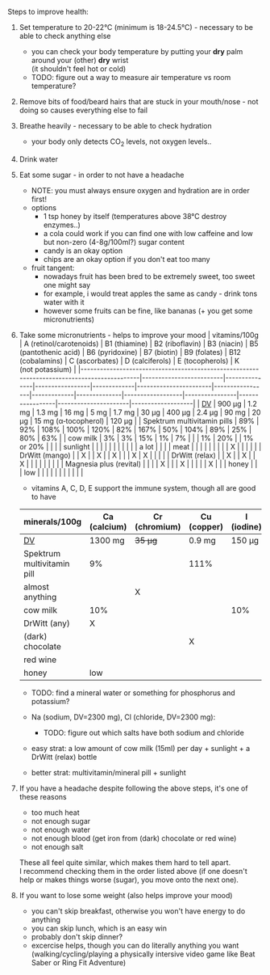 Steps to improve health:
1. Set temperature to 20-22°C (minimum is 18-24.5°C) - necessary to be able to check anything else
    - you can check your body temperature by putting your **dry** palm around your (other) **dry** wrist \
      (it shouldn't feel hot or cold)
    - TODO: figure out a way to measure air temperature vs room temperature?
2. Remove bits of food/beard hairs that are stuck in your mouth/nose - not doing so causes everything else to fail
3. Breathe heavily - necessary to be able to check hydration
    - your body only detects CO<sub>2</sub> levels, not oxygen levels..
4. Drink water
5. Eat some sugar - in order to not have a headache
    - NOTE: you must always ensure oxygen and hydration are in order first!
    - options
        - 1 tsp honey by itself (temperatures above 38°C destroy enzymes..)
        - a cola could work if you can find one with low caffeine and low but non-zero (4-8g/100ml?) sugar content
        - candy is an okay option
        - chips are an okay option if you don't eat too many
    - fruit tangent:
        - nowadays fruit has been bred to be extremely sweet, too sweet one might say
        - for example, i would treat apples the same as candy - drink tons water with it
        - however some fruits can be fine, like bananas (+ you get some micronutrients)
6. Take some micronutrients - helps to improve your mood
    | vitamins/100g                                                                              | A (retinol/carotenoids) | B1 (thiamine) | B2 (riboflavin) | B3 (niacin) | B5 (pantothenic acid) | B6 (pyridoxine) | B7 (biotin) | B9 (folates) | B12 (cobalamins) | C (ascorbates) | D (calciferols) | E (tocopherols)      | K (not potassium) |
    |--------------------------------------------------------------------------------------------|-------------------------|---------------|-----------------|-------------|-----------------------|-----------------|-------------|--------------|------------------|----------------|-----------------|----------------------|-------------------|
    | <a href="https://en.wikipedia.org/wiki/Reference_Daily_Intake#Vitamins_and_choline">DV</a> | 900 μg                  | 1.2 mg        | 1.3 mg          | 16 mg       | 5 mg                  | 1.7 mg          | 30 μg       | 400 μg       | 2.4 μg           | 90 mg          | 20 μg           | 15 mg (α‑tocopherol) | 120 μg            |
    | Spektrum multivitamin pills                                                                | 89%                     | 92%           | 108%            | 100%        | 120%                  | 82%             | 167%        | 50%          | 104%             | 89%            | 25%             | 80%                  | 63%               |
    | cow milk                                                                                   | 3%                      | 3%            | 15%             | 1%          | 7%                    |                 |             | 1%           | 20%              |                | 1% or 20%       |                      |                   |
    | sunlight                                                                                   |                         |               |                 |             |                       |                 |             |              |                  |                | a lot           |                      |                   |
    | meat                                                                                       |                         |               |                 |             |                       |                 |             |              | X                |                |                 |                      |                   |
    | DrWitt (mango)                                                                             |                         | X             |                 | X           |                       | X               |             |              | X                | X              |                 |                      |                   |
    | DrWitt (relax)                                                                             |                         | X             |                 | X           |                       | X               |             |              |                  |                |                 |                      |                   |
    | Magnesia plus (revital)                                                                    |                         |               |                 | X           |                       |                 | X           |              |                  |                |                 | X                    |                   |
    | honey                                                                                      |                         |               | low             |             |                       |                 |             |              |                  |                |                 |                      |                   |

    - vitamins A, C, D, E support the immune system, though all are good to have

    | minerals/100g                                                                  | Ca (calcium) | Cr (chromium) | Cu (copper) | I (iodine) | Fe (iron) | Mg (magnesium) | Mn (manganese) | Mo (molybdenum) | P (phosphorus) | K (potassium) | Se (selenium) | Zn (zinc) |
    |--------------------------------------------------------------------------------|--------------|---------------|-------------|------------|-----------|----------------|----------------|-----------------|----------------|---------------|---------------|-----------|
    | <a href="https://en.wikipedia.org/wiki/Reference_Daily_Intake#Minerals">DV</a> | 1300 mg      | ~~35 μg~~     | 0.9 mg      | 150 μg     | 18 mg     | 420 mg         | 2.3 mg         | ~~45 μg~~       | 1250 mg        | 4700 mg       | 55 μg         | 11 mg     |
    | Spektrum multivitamin pill                                                     | 9%           |               | 111%        |            | 78%       | 24%            | 87%            |                 |                |               | 100%          | 91%       |
    | almost anything                                                                |              | X             |             |            |           |                |                | X               |                |               |               |           |
    | cow milk                                                                       | 10%          |               |             | 10%        |           | 2%             |                |                 | 7%             | 3%            | 3%            | 4%        |
    | DrWitt (any)                                                                   | X            |               |             |            |           |                |                |                 |                | X             |               |           |
    | (dark) chocolate                                                               |              |               | X           |            | X         | X              | X              |                 |                |               |               |           |
    | red wine                                                                       |              |               |             |            | low       |                | low            |                 |                | low           |               |           |
    | honey                                                                          | low          |               |             |            |           |                |                |                 |                | low           |               |           |

    - TODO: find a mineral water or something for phosphorus and potassium?
    - Na (sodium, DV=2300 mg), Cl (chloride, DV=2300 mg):
        - TODO: figure out which salts have both sodium and chloride

    - easy strat: a low amount of cow milk (15ml) per day + sunlight + a DrWitt (relax) bottle
    - better strat: multivitamin/mineral pill + sunlight
7. If you have a headache despite following the above steps, it's one of these reasons
    - too much heat
    - not enough sugar
    - not enough water
    - not enough blood (get iron from (dark) chocolate or red wine)
    - not enough salt

    These all feel quite similar, which makes them hard to tell apart. \
    I recommend checking them in the order listed above (if one doesn't help or makes things worse (sugar), you move onto the next one).
8. If you want to lose some weight (also helps improve your mood)
    - you can't skip breakfast, otherwise you won't have energy to do anything
    - you can skip lunch, which is an easy win
    - probably don't skip dinner?
    - excercise helps, though you can do literally anything you want (walking/cycling/playing a physically intersive video game like Beat Saber or Ring Fit Adventure)

